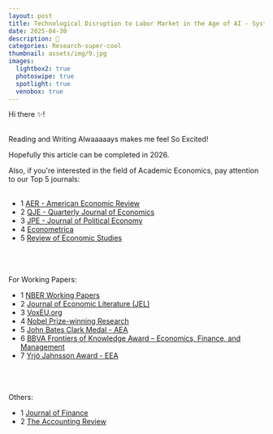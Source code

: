 ```yaml
---
layout: post
title: Technological Disruption to Labor Market in the Age of AI - Systemic Impacts and Adaptive Responses - 27
date: 2025-04-30
description: 📍
categories: Research-super-cool
thumbnail: assets/img/9.jpg
images:
  lightbox2: true
  photoswipe: true
  spotlight: true
  venobox: true
---
```


Hi there ✨!<br><br>

Reading and Writing Alwaaaaays makes me feel So Excited! 

Hopefully this article can be completed in 2026. 

Also, if you're interested in the field of Academic Economics, pay attention to our Top 5 journals:<br><br>

- 1 [AER - American Economic Review](https://www.aeaweb.org/journals/aer)
- 2 [QJE - Quarterly Journal of Economics](https://academic.oup.com/qje)
- 3 [JPE - Journal of Political Economy](https://www.journals.uchicago.edu/loi/jpe)
- 4 [Econometrica](https://www.econometricsociety.org/publications/econometrica)
- 5 [Review of Economic Studies](https://academic.oup.com/restud)<br><br><br><br>


For Working Papers:

- 1 [NBER Working Papers](https://www.nber.org/papers?page=1&perPage=50&sortBy=public_date)
- 2 [Journal of Economic Literature (JEL)](https://www.aeaweb.org/journals/jel)
- 3 [VoxEU.org](https://cepr.org/voxeu)
- 4 [Nobel Prize-winning Research](https://www.nobelprize.org/prizes/economic-sciences/)
- 5 [John Bates Clark Medal - AEA](https://www.aeaweb.org/about-aea/honors-awards/bates-clark)
- 6 [BBVA Frontiers of Knowledge Award – Economics, Finance, and Management](https://www.fbbva.es/en/)
- 7 [Yrjö Jahnsson Award - EEA](https://www.eeassoc.org/awards/yrjo-jahnsson-award)<br><br><br><br>


Others:

- 1 [Journal of Finance](https://afajof.org/)
- 2 [The Accounting Review](https://www.jstor.org/journal/accountingreview)


<br><br><br><br><br><br><br><br>
